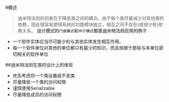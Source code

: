 #概述
> 迪米特法则的初衷在于降低类之间的耦合。由于每个类尽量减少对其他类的依赖，因此很容易使得系统的功能模块独立，相互之间不存在(或很少有)依赖关系。
**设计模式的`门面模式`和`中介模式`都是迪米特法则应用的例子**
* 一个软件实体应当尽可能少的与其他实体发生相互作用。
* 每一个软件单位对其他的单位都只有最少的知识，而且局限于那些与本单位密切相关的软件单位

##迪米特法则在类的设计上的体现
* 优先考虑将一个类设置成不变类
* 尽量降低一个类的访问权限
* 谨慎使用Serializable
* 尽量降低成员的访问权限
